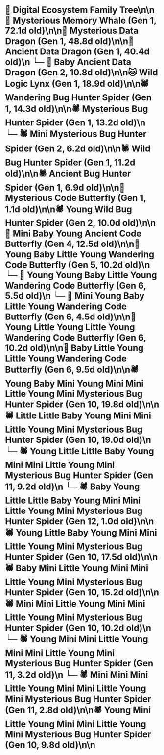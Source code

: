 # 🌳 Digital Ecosystem Family Tree\n\n🐋 Mysterious Memory Whale (Gen 1, 72.1d old)\n\n🐉 Mysterious Data Dragon (Gen 1, 48.8d old)\n\n🐉 Ancient Data Dragon (Gen 1, 40.4d old)\n  └─ 🐉 Baby Ancient Data Dragon (Gen 2, 10.8d old)\n\n🐱 Wild Logic Lynx (Gen 1, 18.9d old)\n\n🕷️ Wandering Bug Hunter Spider (Gen 1, 14.3d old)\n\n🕷️ Mysterious Bug Hunter Spider (Gen 1, 13.2d old)\n  └─ 🕷️ Mini Mysterious Bug Hunter Spider (Gen 2, 6.2d old)\n\n🕷️ Wild Bug Hunter Spider (Gen 1, 11.2d old)\n\n🕷️ Ancient Bug Hunter Spider (Gen 1, 6.9d old)\n\n🦋 Mysterious Code Butterfly (Gen 1, 1.1d old)\n\n🕷️ Young Wild Bug Hunter Spider (Gen 2, 10.0d old)\n\n🦋 Mini Baby Young Ancient Code Butterfly (Gen 4, 12.5d old)\n\n🦋 Young Baby Little Young Wandering Code Butterfly (Gen 5, 10.2d old)\n  └─ 🦋 Young Young Baby Little Young Wandering Code Butterfly (Gen 6, 5.5d old)\n  └─ 🦋 Mini Young Baby Little Young Wandering Code Butterfly (Gen 6, 4.5d old)\n\n🦋 Young Little Young Little Young Wandering Code Butterfly (Gen 6, 10.2d old)\n\n🦋 Baby Little Young Little Young Wandering Code Butterfly (Gen 6, 9.5d old)\n\n🕷️ Young Baby Mini Young Mini Mini Little Young Mini Mysterious Bug Hunter Spider (Gen 10, 19.8d old)\n\n🕷️ Little Little Baby Young Mini Mini Little Young Mini Mysterious Bug Hunter Spider (Gen 10, 19.0d old)\n  └─ 🕷️ Young Little Little Baby Young Mini Mini Little Young Mini Mysterious Bug Hunter Spider (Gen 11, 9.2d old)\n    └─ 🕷️ Baby Young Little Little Baby Young Mini Mini Little Young Mini Mysterious Bug Hunter Spider (Gen 12, 1.0d old)\n\n🕷️ Young Little Baby Young Mini Mini Little Young Mini Mysterious Bug Hunter Spider (Gen 10, 17.5d old)\n\n🕷️ Baby Mini Little Young Mini Mini Little Young Mini Mysterious Bug Hunter Spider (Gen 10, 15.2d old)\n\n🕷️ Mini Mini Little Young Mini Mini Little Young Mini Mysterious Bug Hunter Spider (Gen 10, 10.2d old)\n  └─ 🕷️ Young Mini Mini Little Young Mini Mini Little Young Mini Mysterious Bug Hunter Spider (Gen 11, 3.2d old)\n  └─ 🕷️ Mini Mini Mini Little Young Mini Mini Little Young Mini Mysterious Bug Hunter Spider (Gen 11, 2.8d old)\n\n🕷️ Young Mini Little Young Mini Mini Little Young Mini Mysterious Bug Hunter Spider (Gen 10, 9.8d old)\n\n